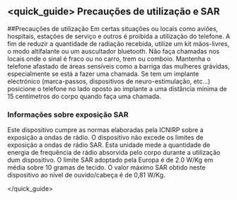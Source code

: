 ## <quick_guide> Precauções de utilização e SAR
##Precauções de utilização
Em certas situações ou locais como aviões, hospitais, estações de serviço e outros é proibida a utilização do telefone.
A fim de reduzir a quantidade de radiação recebida, utilize um kit mãos-livres, o modo altifalante ou um auscultador bluetooth. Não faça chamadas nos locais onde o sinal é fraco ou no carro, trem ou comboio. Mantenha o telefone afastado de áreas sensíveis como a barriga das mulheres grávidas, especialmente se está a fazer uma chamada. Se tem um implante electrónico (marca-passos, dispositivos de neuro-estimulação, etc...) posicione o telefone no lado oposto ao implante a uma distância mínima de 15 centímetros do corpo quando faça uma chamada.

### Informações sobre exposição SAR
Este dispositivo cumpre as normas elaboradas pela ICNIRP sobre a exposição a ondas de rádio.  O dispositivo não excede os limites de exposição a ondas de rádio SAR. Esta unidade mede a quantidade de energia de frequência de rádio absorvida pelo corpo durante a utilização dum dispositivo.
O limite SAR adoptado pela Europa é de 2.0 W/Kg em média sobre 10 gramas de tecido. O valor máximo SAR obtido neste dispositivo ao nível de ouvido/cabeça é de 0,81 W/Kg.

</quick_guide> 
